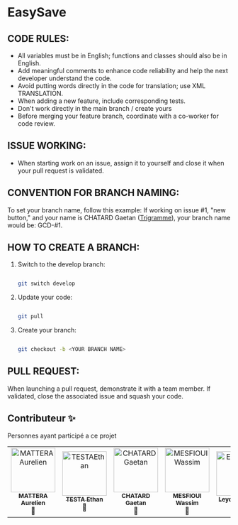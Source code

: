 # EasySave

## CODE RULES:

- All variables must be in English; functions and classes should also be in English.
- Add meaningful comments to enhance code reliability and help the next developer understand the code.
- Avoid putting words directly in the code for translation; use XML TRANSLATION.
- When adding a new feature, include corresponding tests.
- Don't work directly in the main branch / create yours 
- Before merging your feature branch, coordinate with a co-worker for code review.

## ISSUE WORKING:

- When starting work on an issue, assign it to yourself and close it when your pull request is validated.

## CONVENTION FOR BRANCH NAMING:

To set your branch name, follow this example:
If working on issue #1, "new button," and your name is CHATARD Gaetan ([Trigramme](https://www.google.com/search?q=trigramme+nom&client=firefox-b-d&sca_esv=5f32bda464ccee7b&sxsrf=ACQVn08sxup9UukyPAabRtHKzU9Euip5wg%3A1707144596359&ei=lPXAZYTHFbagkdUPgtqIyAE&ved=0ahUKEwiE4fuZuZSEAxU2UKQEHQItAhkQ4dUDCA8&uact=5&oq=trigramme+nom&gs_lp=Egxnd3Mtd2l6LXNlcnAiDXRyaWdyYW1tZSBub20yBRAAGIAEMgUQABiABDIGEAAYFhgeMggQABgWGB4YDzIIEAAYFhgeGA9IvRVQ2wRYzRBwAHgFkAEAmAFhoAHmAqoBATS4AQPIAQD4AQL4AQHCAgQQABhHwgIPEAAYgAQYFBiHAhhGGPkBwgIKEAAYgAQYFBiHAsICJhAAGIAEGBQYhwIYRhj5ARiXBRiMBRjdBBhGGPQDGPUDGPYD2AEB4gMEGAAgQYgGAZAGCLoGBggBEAEYEw&sclient=gws-wiz-serp)),
your branch name would be: GCD-#1.

## HOW TO CREATE A BRANCH:

1. Switch to the develop branch:
   ```bash
   
   git switch develop
2. Update your code:
   ```bash
   
   git pull
4. Create your branch:
   ```bash
   
   git checkout -b <YOUR BRANCH NAME>

## PULL REQUEST:

When launching a pull request, demonstrate it with a team member. If validated, close the associated issue and squash your code.

## Contributeur ✨

Personnes ayant participé a ce projet

<table >
  <td align="center">
  <a href="https://github.com/MatteraAurelien">
    <img src="https://avatars.githubusercontent.com/u/72558842?v=4" width="100px;" alt="MATTERAAurelien"/> <br />
    <sub>
      <b>MATTERA Aurelien</b>
    </sub>
  </a>
    <br />
      💅
    </a>
  </td>
  
  <td align="center">
  <a href="https://github.com/EthanTESTA">
    <img src="https://avatars.githubusercontent.com/u/118427837?v=4" width="100px;" alt="TESTAEthan"/> <br />
    <sub>
      <b>TESTA Ethan</b>
    </sub>
  </a>
    <br />
      🧸
    </a>
  </td>
  
  <td align="center">
  <a href="https://github.com/gaetanchatard">
    <img src="https://avatars.githubusercontent.com/u/158268075?s=96&v=4" width="100px;" alt="CHATARDGaetan"/> <br />
    <sub>
      <b>CHATARD Gaetan</b>
    </sub>
  </a>
    <br />
      🐉
    </a>
  </td>
  
  <td align="center">
  <a href="https://github.com/On1zuma">
    <img src="https://avatars.githubusercontent.com/u/96482486?v=4" width="100px;" alt="MESFIOUIWassim"/> <br />
    <sub>
      <b>MESFIOUI Wassim</b>
    </sub>
  </a>
    <br />
      🤯
    </a>
  </td>
  
  <td align="center">
  <a href="https://github.com/EliseeLeydier">
    <img src="https://avatars.githubusercontent.com/u/92147165?v=4" width="100px;" alt="EliseeLeydier"/> <br />
    <sub>
      <b>Leydier Elisée</b>
    </sub>
  </a>
    <br />
      😏
    </a>
  </td>
  
</table>
